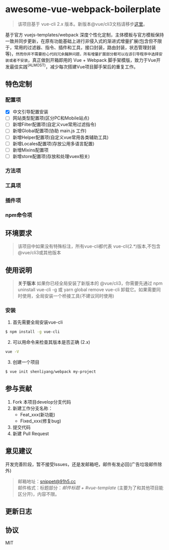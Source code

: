 # awesome-vue-webpack-boilerplate


> 该项目基于 vue-cli 2.x 版本。新版本@vue/cli3文档请移步[这里](https://cli.vuejs.org)。

基于官方 vuejs-templates/webpack 深度个性化定制，主体模板与官方模板保持一致并同步更新，在原有功能基础上进行非侵入式的渐进式增量扩展(包含但不限于，常用的过滤器、指令、插件和工具，接口封装，路由封装，状态管理封装等)，`然而你并不需要担心代码冗余臃肿问题，所有增量扩展部分都可以在该引导程序中选择安装或者不安装`，真正做到开箱即用的 Vue + Webpack 脚手架模版，致力于Vue开发最佳实践<sup>(ALMOST)</sup>，减少每次搭建Vue项目脚手架后的重复工作。

## 特色定制

### 配置项

- [x] 中文引导配置安装
- [ ] 网站类型配置项(区分PC和Mobile站点)
- [ ] 新增Filter配置项(自定义vue常用过滤指令)
- [ ] 新增Global配置项(协助 main.js 工作)
- [ ] 新增Helper配置项(自定义vue常用各类辅助工具)
- [ ] 新增Locales配置项(存放公用多语言配置)
- [ ] 新增Mixins配置项
- [ ] 新增store配置项(存放和处理vuex相关)

### 方法项

### 工具项

### 插件项

### npm命令项


## 环境要求
> 该项目中如果没有特殊标注，所有vue-cli都代表 vue-cli(2.*)版本,不包含@vue/cli3或其他版本

## 使用说明
> **关于版本**
如果你已经全局安装了新版本的 @vue/cli3，你需要先通过 npm uninstall vue-cli -g 或 yarn global remove vue-cli 卸载它。如果需要同时使用，全局安装一个桥接工具(不建议同时使用)

### 安装

1. 首先需要全局安装vue-cli

```Bash
$ npm install -g vue-cli
```

2. 可以用命令来检查其版本是否正确 (2.x)

```Bash
vue -V
```

3. 创建一个项目

```Bash
$ vue init shenliyang/webpack my-project 
```


## 参与贡献

1. Fork 本项目develop分支代码
2. 新建工作分支名称：
    - Feat_xxx(新功能)
    - Fixed_xxx(修复bug)
3. 提交代码
4. 新建 Pull Request

## 意见建议
开发完善阶段，暂不接受Issues，还是发邮箱吧，邮件有发必回(广告垃圾邮件除外)

> 邮箱地址：[snippet@91h5.cc](mailto:snippet@91h5.cc)    
邮件格式：标题部分：*邮件标题 + #vue-template* (主要为了和其他项目能区分开)，内容不限。

## 更新日志

## 协议
MIT


